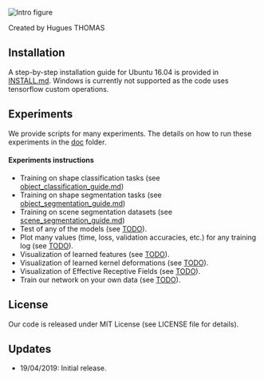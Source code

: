 
![Intro figure](https://github.com/HuguesTHOMAS/KPConv/blob/master/doc/Github_intro.png)

Created by Hugues THOMAS

## Installation

A step-by-step installation guide for Ubuntu 16.04 is provided in [INSTALL.md](./INSTALL.md). Windows is currently not supported as the code uses tensorflow custom operations.


## Experiments

We provide scripts for many experiments. The details on how to run these experiments in the [doc](./doc) folder.

#### Experiments instructions

* Training on shape classification tasks (see [object_classification_guide.md](./doc/object_classification_guide.md))
* Training on shape segmentation tasks (see [object_segmentation_guide.md](./doc/object_segmentation_guide.md))
* Training on scene segmentation datasets (see [scene_segmentation_guide.md](./doc/scene_segmentation_guide.md))
* Test of any of the models (see [TODO](./doc/TODO.md)).
* Plot many values (time, loss, validation accuracies, etc.) for any training log (see [TODO](./doc/TODO.md)).
* Visualization of learned features (see [TODO](./doc/TODO.md)).
* Visualization of learned kernel deformations (see [TODO](./doc/TODO.md)).
* Visualization of Effective Receptive Fields (see [TODO](./doc/TODO.md)).
* Train our network on your own data (see [TODO](./doc/TODO.md)).

## License
Our code is released under MIT License (see LICENSE file for details).

## Updates
* 19/04/2019: Initial release.

